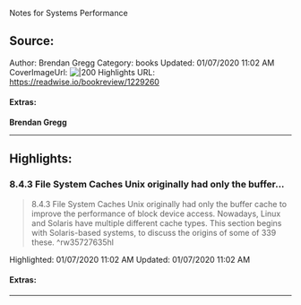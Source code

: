 Notes for Systems Performance

## Source:
Author: Brendan Gregg
Category: books
Updated: 01/07/2020 11:02 AM
CoverImageUrl: 
![|200](https://images-na.ssl-images-amazon.com/images/I/61d0BC4HCnL._SL200_.jpg)
Highlights URL: https://readwise.io/bookreview/1229260


#### Extras:
**Brendan Gregg**



 
-----
 ## Highlights:

### 8.4.3 File System Caches Unix originally had only the buffer...
>8.4.3 File System Caches Unix originally had only the buffer cache to improve the performance of block device access. Nowadays, Linux and Solaris have multiple different cache types.
This section begins with Solaris-based systems, to discuss the origins of some of 339 these. ^rw35727635hl


Highlighted: 01/07/2020 11:02 AM
Updated: 01/07/2020 11:02 AM


#### Extras:





------


